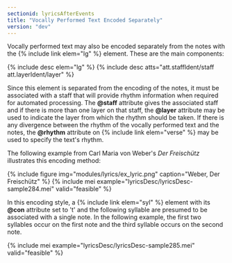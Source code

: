 ```yaml
---
sectionid: lyricsAfterEvents
title: "Vocally Performed Text Encoded Separately"
version: "dev"
---
```


Vocally performed text may also be encoded separately from the notes with the {% include link elem="lg" %} element. These are the main components:

{% include desc elem="lg" %}
{% include desc atts="att.staffIdent/staff att.layerIdent/layer" %}

Since this element is separated from the encoding of the notes, it must be associated with a staff that will provide rhythm information when required for automated processing. The **@staff** attribute gives the associated staff and if there is more than one layer on that staff, the **@layer** attribute may be used to indicate the layer from which the rhythm should be taken. If there is any divergence between the rhythm of the vocally performed text and the notes, the **@rhythm** attribute on {% include link elem="verse" %} may be used to specify the text's rhythm.

The following example from Carl Maria von Weber's *Der Freischütz* illustrates this encoding method:

{% include figure img="modules/lyrics/ex_lyric.png" caption="Weber, Der Freischütz" %}
{% include mei example="lyricsDesc/lyricsDesc-sample284.mei" valid="feasible" %}

In this encoding style, a {% include link elem="syl" %} element with its **@con** attribute set to 't' and the following syllable are presumed to be associated with a single note. In the following example, the first two syllables occur on the first note and the third syllable occurs on the second note.

{% include mei example="lyricsDesc/lyricsDesc-sample285.mei" valid="feasible" %}

